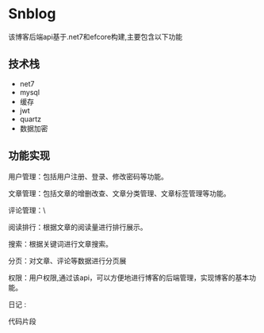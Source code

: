 # Snblog

该博客后端api基于.net7和efcore构建,主要包含以下功能

## 技术栈

- net7
- mysql 
- 缓存 
- jwt 
- quartz 
- 数据加密

## 功能实现

用户管理：包括用户注册、登录、修改密码等功能。 

文章管理：包括文章的增删改查、文章分类管理、文章标签管理等功能。

评论管理：\\

阅读排行：根据文章的阅读量进行排行展示。 

搜索：根据关键词进行文章搜索。

分页：对文章、评论等数据进行分页展 

权限：用户权限,通过该api，可以方便地进行博客的后端管理，实现博客的基本功能。

日记 : 

代码片段
